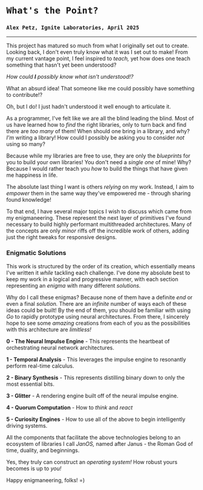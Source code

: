# `What's the Point?`
### `Alex Petz, Ignite Laboratories, April 2025`

---

This project has matured so much from what I originally set out to create.  Looking back, I don't even truly know
what it was I set out to make!  From my current vantage point, I feel inspired to _teach,_ yet how does one teach
something that hasn't yet been understood?

_How could **I** possibly know what isn't understood!?_

What an absurd idea!  That someone like me could possibly have something to contribute!?

Oh, but I do!  I just hadn't understood it well enough to articulate it.

As a programmer, I've felt like we are all the blind leading the blind.  Most of us have learned how to _find_ the
right libraries, only to turn back and find there are _too many_ of them!  When should one bring in a library, and
why?  _I'm_ writing a library!  How could I possibly be asking you to consider _not_ using so many?

Because while my libraries are free to use, they are only the _blueprints_ for you to build your own libraries!  You
don't need a _single one_ of mine!  Why?  Because I would rather teach you _how_ to build the things that have given
me happiness in life.

The absolute last thing I want is others _relying_ on my work.  Instead, I aim to _empower_ them in the same
way they've empowered me - through sharing found knowledge!

To that end, I have several major topics I wish to discuss which came from my enigmaneering.  These represent the next
layer of primitives I've found necessary to build highly performant multithreaded architectures.  Many of the concepts
are only _minor_ riffs off the incredible work of others, adding just the right tweaks for responsive designs.

### Enigmatic Solutions

This work is structured by the order of its creation, which essentially means I've written it _while_ tackling each
challenge.  I've done my absolute best to keep my work in a logical and progressive manner, with each section 
representing an _enigma_ with many different _solutions._

Why do I call these enigmas?  Because none of them have a definite _end_ or even a final _solution._  There are an 
_infinite_ number of ways each of these ideas could be built!  By the end of them, you should be familiar with using
_Go_ to rapidly prototype using neural architectures.  From there, I sincerely hope to see some _amazing_ creations
from each of you as the possibilities with this architecture are _limitless!_

**0 - The Neural Impulse Engine** - This represents the heartbeat of orchestrating neural network architectures.

**1 - Temporal Analysis** - This leverages the impulse engine to resonantly perform real-time calculus.

**2 - Binary Synthesis** - This represents distilling binary down to only the most essential bits.

**3 - Glitter** - A rendering engine built off of the neural impulse engine.

**4 - Quorum Computation** - How to _think_ and _react_

**5 - Curiosity Engines** - How to use all of the above to begin intelligently driving systems.

All the components that facilitate the above technologies belong to an ecosystem of libraries I call _JanOS,_ named
after Janus - the Roman God of time, duality, and beginnings.  

Yes, they truly can construct an _operating system!_  How robust yours becomes is up to _you!_

Happy enigmaneering, folks! =)